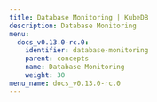 ```yaml
---
title: Database Monitoring | KubeDB
description: Database Monitoring
menu:
  docs_v0.13.0-rc.0:
    identifier: database-monitoring
    parent: concepts
    name: Database Monitoring
    weight: 30
menu_name: docs_v0.13.0-rc.0
---
```


